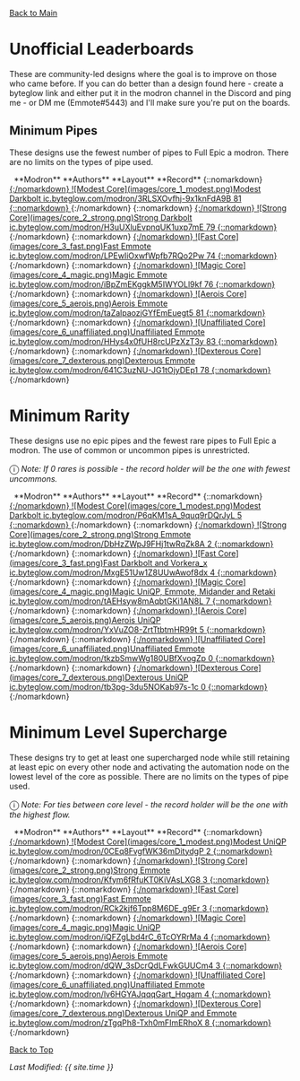 [Back to Main](index.md)

# Unofficial Leaderboards

These are community-led designs where the goal is to improve on those who came before. If you can do better than a design found here - create a byteglow link and either put it in the modron channel in the Discord and ping me - or DM me (Emmote#5443) and I'll make sure you're put on the boards.

## Minimum Pipes

These designs use the fewest number of pipes to Full Epic a modron. There are no limits on the types of pipe used.

<span class="modronColumn">
    <span class="modronRowHeader">
        <span class="modronIcon">
            <span style="margin-left: 8px;">**Modron**</span>
        </span>
        <span class="modronRecordHolders">
            **Authors**
        </span>
        <span class="modronLinkHeader">
            **Layout**
        </span>
        <span class="modronRecord">
            **Record**
        </span>
    </span>
{::nomarkdown}
    <a href="https://ic.byteglow.com/modron/3RLSXOvfhj-9x1knFdA9B" target="_blank">
{:/nomarkdown}
    <span class="modronRow">
        <span class="modronIcon">
            ![Modest Core](images/core_1_modest.png)Modest
        </span>
        <span class="modronRecordHolders">
            Darkbolt
        </span>
        <span class="modronLink">
            ic.byteglow.com/modron/3RLSXOvfhj-9x1knFdA9B
        </span>
        <span class="modronRecord">
            81
        </span>
    </span>
{::nomarkdown}
    </a>
{:/nomarkdown}
{::nomarkdown}
    <a href="https://ic.byteglow.com/modron/H3uUXluEvpnqUK1uxp7mE" target="_blank">
{:/nomarkdown}
    <span class="modronRow">
        <span class="modronIcon">
            ![Strong Core](images/core_2_strong.png)Strong
        </span>
        <span class="modronRecordHolders">
            Darkbolt
        </span>
        <span class="modronLink">
            ic.byteglow.com/modron/H3uUXluEvpnqUK1uxp7mE
        </span>
        <span class="modronRecord">
            79
        </span>
    </span>
{::nomarkdown}
    </a>
{:/nomarkdown}
{::nomarkdown}
    <a href="https://ic.byteglow.com/modron/LPEwIiOxwfWpfb7RQo2Pw" target="_blank">
{:/nomarkdown}
    <span class="modronRow">
        <span class="modronIcon">
            ![Fast Core](images/core_3_fast.png)Fast
        </span>
        <span class="modronRecordHolders">
            Emmote
        </span>
        <span class="modronLink">
            ic.byteglow.com/modron/LPEwIiOxwfWpfb7RQo2Pw
        </span>
        <span class="modronRecord">
            74
        </span>
    </span>
{::nomarkdown}
    </a>
{:/nomarkdown}
{::nomarkdown}
    <a href="https://ic.byteglow.com/modron/iBpZmEKggkM5IWYOLl9kf" target="_blank">
{:/nomarkdown}
    <span class="modronRow">
        <span class="modronIcon">
            ![Magic Core](images/core_4_magic.png)Magic
        </span>
        <span class="modronRecordHolders">
            Emmote
        </span>
        <span class="modronLink">
            ic.byteglow.com/modron/iBpZmEKggkM5IWYOLl9kf
        </span>
        <span class="modronRecord">
            76
        </span>
    </span>
{::nomarkdown}
    </a>
{:/nomarkdown}
{::nomarkdown}
    <a href="https://ic.byteglow.com/modron/taZalpaozjGYfEmEuegt5" target="_blank">
{:/nomarkdown}
    <span class="modronRow">
        <span class="modronIcon">
            ![Aerois Core](images/core_5_aerois.png)Aerois
        </span>
        <span class="modronRecordHolders">
            Emmote
        </span>
        <span class="modronLink">
            ic.byteglow.com/modron/taZalpaozjGYfEmEuegt5
        </span>
        <span class="modronRecord">
            81
        </span>
    </span>
{::nomarkdown}
    </a>
{:/nomarkdown}
{::nomarkdown}
    <a href="https://ic.byteglow.com/modron/HHys4x0fUH8rcUPzXzT3y" target="_blank">
{:/nomarkdown}
    <span class="modronRow">
        <span class="modronIcon">
            ![Unaffiliated Core](images/core_6_unaffiliated.png)Unaffiliated
        </span>
        <span class="modronRecordHolders">
            Emmote
        </span>
        <span class="modronLink">
            ic.byteglow.com/modron/HHys4x0fUH8rcUPzXzT3y
        </span>
        <span class="modronRecord">
            83
        </span>
    </span>
{::nomarkdown}
    </a>
{:/nomarkdown}
{::nomarkdown}
    <a href="https://ic.byteglow.com/modron/641C3uzNU-JG1tOjyDEp1" target="_blank">
{:/nomarkdown}
    <span class="modronRow">
        <span class="modronIcon">
            ![Dexterous Core](images/core_7_dexterous.png)Dexterous
        </span>
        <span class="modronRecordHolders">
            Emmote
        </span>
        <span class="modronLink">
            ic.byteglow.com/modron/641C3uzNU-JG1tOjyDEp1
        </span>
        <span class="modronRecord">
            78
        </span>
    </span>
{::nomarkdown}
    </a>
{:/nomarkdown}
</span>

# Minimum Rarity

These designs use no epic pipes and the fewest rare pipes to Full Epic a modron. The use of common or uncommon pipes is unrestricted.

<span style="font-size:1.2em;">ⓘ</span> *Note: If 0 rares is possible - the record holder will be the one with fewest uncommons.*

<span class="modronColumn">
    <span class="modronRowHeader">
        <span class="modronIcon">
            <span style="margin-left: 8px;">**Modron**</span>
        </span>
        <span class="modronRecordHolders">
            **Authors**
        </span>
        <span class="modronLinkHeader">
            **Layout**
        </span>
        <span class="modronRecord">
            **Record**
        </span>
    </span>
{::nomarkdown}
    <a href="https://ic.byteglow.com/modron/P6qKM1sA_9quq9rDQrJyL" target="_blank">
{:/nomarkdown}
    <span class="modronRow">
        <span class="modronIcon">
            ![Modest Core](images/core_1_modest.png)Modest
        </span>
        <span class="modronRecordHolders">
            Darkbolt
        </span>
        <span class="modronLink">
            ic.byteglow.com/modron/P6qKM1sA_9quq9rDQrJyL
        </span>
        <span class="modronRecord">
            5
        </span>
    </span>
{::nomarkdown}
    </a>
{:/nomarkdown}
{::nomarkdown}
    <a href="https://ic.byteglow.com/modron/DbHzZWpJ9FHj1twRqZk8A" target="_blank">
{:/nomarkdown}
    <span class="modronRow">
        <span class="modronIcon">
            ![Strong Core](images/core_2_strong.png)Strong
        </span>
        <span class="modronRecordHolders">
            Emmote
        </span>
        <span class="modronLink">
            ic.byteglow.com/modron/DbHzZWpJ9FHj1twRqZk8A
        </span>
        <span class="modronRecord">
            2
        </span>
    </span>
{::nomarkdown}
    </a>
{:/nomarkdown}
{::nomarkdown}
    <a href="https://ic.byteglow.com/modron/MxgE51Uw1Z8UUwAwof8dx" target="_blank">
{:/nomarkdown}
    <span class="modronRow">
        <span class="modronIcon">
            ![Fast Core](images/core_3_fast.png)Fast
        </span>
        <span class="modronRecordHolders">
            Darkbolt and Vorkera_x
        </span>
        <span class="modronLink">
            ic.byteglow.com/modron/MxgE51Uw1Z8UUwAwof8dx
        </span>
        <span class="modronRecord">
            4
        </span>
    </span>
{::nomarkdown}
    </a>
{:/nomarkdown}
{::nomarkdown}
    <a href="https://ic.byteglow.com/modron/tAEHsyw8mAqbtGKi1AN8L" target="_blank">
{:/nomarkdown}
    <span class="modronRow">
        <span class="modronIcon">
            ![Magic Core](images/core_4_magic.png)Magic
        </span>
        <span class="modronRecordHolders">
            UniQP, Emmote, Midander and Retaki
        </span>
        <span class="modronLink">
            ic.byteglow.com/modron/tAEHsyw8mAqbtGKi1AN8L
        </span>
        <span class="modronRecord">
            7
        </span>
    </span>
{::nomarkdown}
    </a>
{:/nomarkdown}
{::nomarkdown}
    <a href="https://ic.byteglow.com/modron/YxVuZO8-ZrtTtbtmHR99t" target="_blank">
{:/nomarkdown}
    <span class="modronRow">
        <span class="modronIcon">
            ![Aerois Core](images/core_5_aerois.png)Aerois
        </span>
        <span class="modronRecordHolders">
            UniQP
        </span>
        <span class="modronLink">
            ic.byteglow.com/modron/YxVuZO8-ZrtTtbtmHR99t
        </span>
        <span class="modronRecord">
            5
        </span>
    </span>
{::nomarkdown}
    </a>
{:/nomarkdown}
{::nomarkdown}
    <a href="https://ic.byteglow.com/modron/tkzbSmwWg180UBfXvogZp" target="_blank">
{:/nomarkdown}
    <span class="modronRow">
        <span class="modronIcon">
            ![Unaffiliated Core](images/core_6_unaffiliated.png)Unaffiliated
        </span>
        <span class="modronRecordHolders">
            Emmote
        </span>
        <span class="modronLink">
            ic.byteglow.com/modron/tkzbSmwWg180UBfXvogZp
        </span>
        <span class="modronRecord">
            0
        </span>
    </span>
{::nomarkdown}
    </a>
{:/nomarkdown}
{::nomarkdown}
    <a href="https://ic.byteglow.com/modron/tb3pg-3du5NOKab97s-1c" target="_blank">
{:/nomarkdown}
    <span class="modronRow">
        <span class="modronIcon">
            ![Dexterous Core](images/core_7_dexterous.png)Dexterous
        </span>
        <span class="modronRecordHolders">
            UniQP
        </span>
        <span class="modronLink">
            ic.byteglow.com/modron/tb3pg-3du5NOKab97s-1c
        </span>
        <span class="modronRecord">
            0
        </span>
    </span>
{::nomarkdown}
    </a>
{:/nomarkdown}
</span>

# Minimum Level Supercharge

These designs try to get at least one supercharged node while still retaining at least epic on every other node and activating the automation node on the lowest level of the core as possible. There are no limits on the types of pipe used.

<span style="font-size:1.2em;">ⓘ</span> *Note: For ties between core level - the record holder will be the one with the highest flow.*

<span class="modronColumn">
    <span class="modronRowHeader">
        <span class="modronIcon">
            <span style="margin-left: 8px;">**Modron**</span>
        </span>
        <span class="modronRecordHolders">
            **Authors**
        </span>
        <span class="modronLinkHeader">
            **Layout**
        </span>
        <span class="modronRecord">
            **Record**
        </span>
    </span>
{::nomarkdown}
    <a href="https://ic.byteglow.com/modron/0CEq8FvgfWK36mDitydgP" target="_blank">
{:/nomarkdown}
    <span class="modronRow">
        <span class="modronIcon">
            ![Modest Core](images/core_1_modest.png)Modest
        </span>
        <span class="modronRecordHolders">
            UniQP
        </span>
        <span class="modronLink">
            ic.byteglow.com/modron/0CEq8FvgfWK36mDitydgP
        </span>
        <span class="modronRecord">
            2
        </span>
    </span>
{::nomarkdown}
    </a>
{:/nomarkdown}
{::nomarkdown}
    <a href="https://ic.byteglow.com/modron/Kfym6fRfuKT0KiVAsLXG8" target="_blank">
{:/nomarkdown}
    <span class="modronRow">
        <span class="modronIcon">
            ![Strong Core](images/core_2_strong.png)Strong
        </span>
        <span class="modronRecordHolders">
            Emmote
        </span>
        <span class="modronLink">
            ic.byteglow.com/modron/Kfym6fRfuKT0KiVAsLXG8
        </span>
        <span class="modronRecord">
            3
        </span>
    </span>
{::nomarkdown}
    </a>
{:/nomarkdown}
{::nomarkdown}
    <a href="https://ic.byteglow.com/modron/RCk2kjf6Tpp8M6DE_g9Er" target="_blank">
{:/nomarkdown}
    <span class="modronRow">
        <span class="modronIcon">
            ![Fast Core](images/core_3_fast.png)Fast
        </span>
        <span class="modronRecordHolders">
            Emmote
        </span>
        <span class="modronLink">
            ic.byteglow.com/modron/RCk2kjf6Tpp8M6DE_g9Er
        </span>
        <span class="modronRecord">
            3
        </span>
    </span>
{::nomarkdown}
    </a>
{:/nomarkdown}
{::nomarkdown}
    <a href="https://ic.byteglow.com/modron/iQFZgLbd4rC_6TcOYRrMa" target="_blank">
{:/nomarkdown}
    <span class="modronRow">
        <span class="modronIcon">
            ![Magic Core](images/core_4_magic.png)Magic
        </span>
        <span class="modronRecordHolders">
            UniQP
        </span>
        <span class="modronLink">
            ic.byteglow.com/modron/iQFZgLbd4rC_6TcOYRrMa
        </span>
        <span class="modronRecord">
            4
        </span>
    </span>
{::nomarkdown}
    </a>
{:/nomarkdown}
{::nomarkdown}
    <a href="https://ic.byteglow.com/modron/dQW_3sDcrQdLFwkGUUCm4" target="_blank">
{:/nomarkdown}
    <span class="modronRow">
        <span class="modronIcon">
            ![Aerois Core](images/core_5_aerois.png)Aerois
        </span>
        <span class="modronRecordHolders">
            Emmote
        </span>
        <span class="modronLink">
            ic.byteglow.com/modron/dQW_3sDcrQdLFwkGUUCm4
        </span>
        <span class="modronRecord">
            3
        </span>
    </span>
{::nomarkdown}
    </a>
{:/nomarkdown}
{::nomarkdown}
    <a href="https://ic.byteglow.com/modron/lv6HGYAJqqqGart_Hqgam" target="_blank">
{:/nomarkdown}
    <span class="modronRow">
        <span class="modronIcon">
            ![Unaffiliated Core](images/core_6_unaffiliated.png)Unaffiliated
        </span>
        <span class="modronRecordHolders">
            Emmote
        </span>
        <span class="modronLink">
            ic.byteglow.com/modron/lv6HGYAJqqqGart_Hqgam
        </span>
        <span class="modronRecord">
            4
        </span>
    </span>
{::nomarkdown}
    </a>
{:/nomarkdown}
{::nomarkdown}
    <a href="https://ic.byteglow.com/modron/zTgqPh8-Txh0mFImERhoX" target="_blank">
{:/nomarkdown}
    <span class="modronRow">
        <span class="modronIcon">
            ![Dexterous Core](images/core_7_dexterous.png)Dexterous
        </span>
        <span class="modronRecordHolders">
            UniQP and Emmote
        </span>
        <span class="modronLink">
            ic.byteglow.com/modron/zTgqPh8-Txh0mFImERhoX
        </span>
        <span class="modronRecord">
            8
        </span>
    </span>
{::nomarkdown}
    </a>
{:/nomarkdown}
</span>

[Back to Top](#top)

*Last Modified: {{ site.time }}*